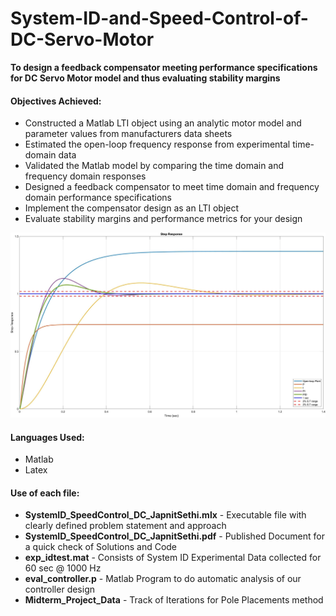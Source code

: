 # System-ID-and-Speed-Control-of-DC-Servo-Motor
**To design a feedback compensator meeting performance specifications for DC Servo Motor model and thus evaluating stability margins** 

#### Objectives Achieved: 

- Constructed a Matlab LTI object using an analytic motor model and parameter values from manufacturers data sheets
- Estimated the open-loop frequency response from experimental time-domain data
- Validated the Matlab model by comparing the time domain and frequency domain responses 
- Designed a feedback compensator to meet time domain and frequency domain performance specifications
- Implement the compensator design as an LTI object
- Evaluate stability margins and performance metrics for your design 

![](OverallCompensatorComparison.jpg)

#### Languages Used:
- Matlab
- Latex 

#### Use of each file:
- **SystemID_SpeedControl_DC_JapnitSethi.mlx** - Executable file with clearly defined problem statement and approach
- **SystemID_SpeedControl_DC_JapnitSethi.pdf** - Published Document for a quick check of Solutions and Code
- **exp_idtest.mat** - Consists of System ID Experimental Data collected for 60 sec @ 1000 Hz
- **eval_controller.p** - Matlab Program to do automatic analysis of our controller design
- **Midterm_Project_Data** - Track of Iterations for Pole Placements method

